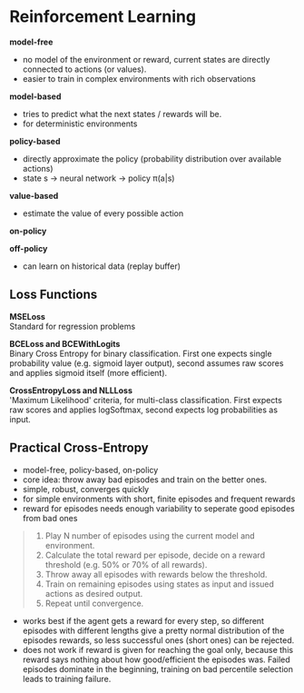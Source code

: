 # Reinforcement Learning

**model-free**  
- no model of the environment or reward, current states are directly connected to actions (or values).
- easier to train in complex environments with rich observations


**model-based**  
- tries to predict what the next states / rewards will be.
- for deterministic environments

**policy-based**  
- directly approximate the policy (probability distribution over available actions)
- state s &rarr; neural network &rarr; policy &pi;(a|s)

**value-based**  
- estimate the value of every possible action

**on-policy**  

**off-policy**  
- can learn on historical data (replay buffer)

## Loss Functions

**MSELoss**  
Standard for regression problems

**BCELoss and BCEWithLogits**  
Binary Cross Entropy for binary classification. First one expects single probability value (e.g. sigmoid layer output), second assumes raw scores and applies sigmoid itself (more efficient).

**CrossEntropyLoss and NLLLoss**  
'Maximum Likelihood' criteria, for multi-class classification. First expects raw scores and applies logSoftmax, second expects log probabilities as input.

## Practical Cross-Entropy

- model-free, policy-based, on-policy
- core idea: throw away bad episodes and train on the better ones.
- simple, robust, converges quickly
- for simple environments with short, finite episodes and frequent rewards
- reward for episodes needs enough variability to seperate good episodes from bad ones

> 1. Play N number of episodes using the current model and environment.
> 2. Calculate the total reward per episode, decide on a reward threshold (e.g. 50% or 70% of all rewards).
> 3. Throw away all episodes with rewards below the threshold.
> 4. Train on remaining episodes using states as input and issued actions as desired output.
> 5. Repeat until convergence.

- works best if the agent gets a reward for every step, so different episodes with different lengths give a pretty normal distribution of the episodes rewards, so less successful ones (short ones) can be rejected.
- does not work if reward is given for reaching the goal only, because this reward says nothing about how good/efficient the episodes was. Failed episodes dominate in the beginning, training on bad percentile selection leads to training failure.